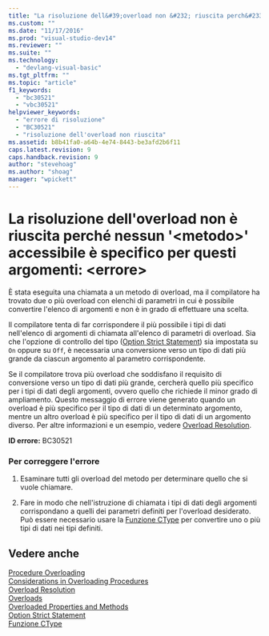 ```yaml
---
title: "La risoluzione dell&#39;overload non &#232; riuscita perch&#233; nessun &#39;&lt;metodo&gt;&#39; accessibile &#232; specifico per questi argomenti: &lt;errore&gt; | Microsoft Docs"
ms.custom: ""
ms.date: "11/17/2016"
ms.prod: "visual-studio-dev14"
ms.reviewer: ""
ms.suite: ""
ms.technology: 
  - "devlang-visual-basic"
ms.tgt_pltfrm: ""
ms.topic: "article"
f1_keywords: 
  - "bc30521"
  - "vbc30521"
helpviewer_keywords: 
  - "errore di risoluzione"
  - "BC30521"
  - "risoluzione dell'overload non riuscita"
ms.assetid: b8b41fa0-a64b-4e74-8443-be3afd2b6f11
caps.latest.revision: 9
caps.handback.revision: 9
author: "stevehoag"
ms.author: "shoag"
manager: "wpickett"
---
```

# La risoluzione dell&#39;overload non &#232; riuscita perch&#233; nessun &#39;&lt;metodo&gt;&#39; accessibile &#232; specifico per questi argomenti: &lt;errore&gt;
È stata eseguita una chiamata a un metodo di overload, ma il compilatore ha trovato due o più overload con elenchi di parametri in cui è possibile convertire l'elenco di argomenti e non è in grado di effettuare una scelta.  
  
 Il compilatore tenta di far corrispondere il più possibile i tipi di dati nell'elenco di argomenti di chiamata all'elenco di parametri di overload. Sia che l'opzione di controllo del tipo \([Option Strict Statement](/dotnet/visual-basic/language-reference/statements/option-strict-statement)\) sia impostata su `On` oppure su `Off`, è necessaria una conversione verso un tipo di dati più grande da ciascun argomento al parametro corrispondente.  
  
 Se il compilatore trova più overload che soddisfano il requisito di conversione verso un tipo di dati più grande, cercherà quello più specifico per i tipi di dati degli argomenti, ovvero quello che richiede il minor grado di ampliamento. Questo messaggio di errore viene generato quando un overload è più specifico per il tipo di dati di un determinato argomento, mentre un altro overload è più specifico per il tipo di dati di un argomento diverso. Per altre informazioni e un esempio, vedere [Overload Resolution](/dotnet/visual-basic/programming-guide/language-features/procedures/overload-resolution).  
  
 **ID errore:** BC30521  
  
### Per correggere l'errore  
  
1.  Esaminare tutti gli overload del metodo per determinare quello che si vuole chiamare.  
  
2.  Fare in modo che nell'istruzione di chiamata i tipi di dati degli argomenti corrispondano a quelli dei parametri definiti per l'overload desiderato. Può essere necessario usare la [Funzione CType](/dotnet/visual-basic/language-reference/functions/ctype-function) per convertire uno o più tipi di dati nei tipi definiti.  
  
## Vedere anche  
 [Procedure Overloading](/dotnet/visual-basic/programming-guide/language-features/procedures/procedure-overloading)   
 [Considerations in Overloading Procedures](/dotnet/visual-basic/programming-guide/language-features/procedures/considerations-in-overloading-procedures)   
 [Overload Resolution](/dotnet/visual-basic/programming-guide/language-features/procedures/overload-resolution)   
 [Overloads](/dotnet/visual-basic/language-reference/modifiers/overloads)   
 [Overloaded Properties and Methods](/dotnet/visual-basic/programming-guide/language-features/objects-and-classes/overloaded-properties-and-methods)   
 [Option Strict Statement](/dotnet/visual-basic/language-reference/statements/option-strict-statement)   
 [Funzione CType](/dotnet/visual-basic/language-reference/functions/ctype-function)
